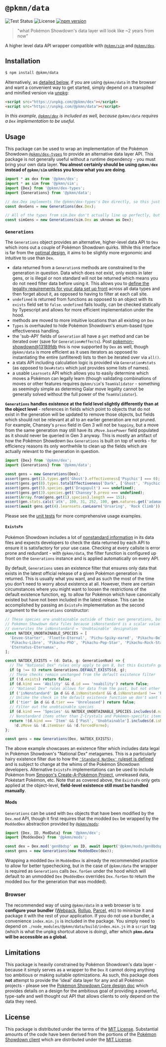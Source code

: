# `@pkmn/data`

![Test Status](https://github.com/pkmn/ps/workflows/Tests/badge.svg)
![License](https://img.shields.io/badge/License-MIT-blue.svg)
[![npm version](https://img.shields.io/npm/v/@pkmn/data.svg)](https://www.npmjs.com/package/@pkmn/data)

> "what Pokémon Showdown's data layer will look like ~2 years from now"

A higher level data API wrapper compatible with [`@pkmn/sim`](../sim) and [`@pkmn/dex`](../dex).

## Installation

```sh
$ npm install @pkmn/data
```

Alternatively, as [detailed below](#browser), if you are using `@pkmn/data` in the browser and want
a convenient way to get started, simply depend on a transpiled and minified version via
[unpkg](https://unpkg.com/):

```html
<script src="https://unpkg.com/@pkmn/dex"></script>
<script src="https://unpkg.com/@pkmn/data"></script>
```

*In this example, [`@pkmn/dex`](../dex) is included as well, because `@pkmn/data` requires a `Dex`
implementation to be useful.*

## Usage

This package can be used to wrap an implementation of the Pokémon Showdown
[`@pkmn/dex-types`](../dex/types) to provide an alternative data layer API. This package is not
generally useful without a runtime dependency - you must bring your own data layer. **You almost
certainly should be using `@pkmn/dex` instead of `@pkmn/sim` unless you know what you are doing**.

```ts
import * as dex from '@pkmn/dex';
import * as sim from '@pkmn/sim';
import {Dex} from '@pkmn/dex-types';
import {Generations} from '@pkmn/data';

// dex.Dex implements the @pkmn/dex-types's Dex directly, so this just works without complaints
const dexGens = new Generations(dex.Dex);

// All of the types from sim.Dex don't actually line up perfectly, but casting sidesteps that
const simGens = new Generations(sim.Dex as uknown as Dex);
```

### `Generations`

The `Generations` object provides an alternative, higher-level data API to `Dex` which irons out
a couple of Pokémon Showdown quirks. While this interface is far from the
[optimal design](#limitations), it aims to be slightly more ergonomic and intuitive to use than
`Dex`.

- data returned from a `Generation`s methods are constrained to the generation in question. Data
  which does not exist, only exists in later gens, or is illegal or non standard will not be
  returned which means you do not need filter data before using it. This allows you to [define the
  legality requirements for your data set up front](#existsfn) across all data types and then forget
  about it, as opposed to having to filter at each call site.
- `undefined` is returned from functions as opposed to an object with its `exists` field set to
  `false`. `undefined` fails loudly, can be checked statically by Typescript and allows for more
  efficient implementation under the hood.
- methods are moved to more intuitive locations than all existing on `Dex`
- `Types` is overhauled to hide Pokémon Showdown's enum-based type effectiveness handling.
- the 'sub-API' fields of `Generation` all have a `get` method and can be iterated over (save for
  `Generation#effects`). Post
  [pokemon-showdown@13189fdb](https://github.com/smogon/pokemon-showdown/commit/13189fdb)
  this is now supported by `Dex` as well, though `@pkmn/data` is more efficient as it uses iterators
  as opposed to instantiating the entire (unfiltered) lists to then be iterated over via `all()`.
- a stats API including calculation logic is provided via `Generation#stats` (as opposed to
  `Dex#stats` which just provides some lists of names).
- a usable `Learnsets` API which allows you to easily determine which moves a Pokémon can legally
  learn (though validating combinations of moves or other features requires `@pkmn/sim`'s
  `TeamValidator` - something as seemingly simple as determing Galar move legality cannot be
  generally solved without the full power of the `TeamValidator`).

**`Generations` handles existence at the field level slightly differently than at the object level**
\- references in fields which point to objects that do not exist in the generation will be updated
to remove those objects, but fields which should not be relevant at all to an earlier generation
are not pruned. For example, Chansey's `prevo` field in Gen 3 will not be `happiny`, but a move from
the same generation may still have its `zMove.basePower` field populated as it should never be
queried in Gen 3 anyway. This is mostly an artifact of how the Pokémon Showdown `Dex` `Generations`
is built on top of works - for efficiency reasons its only worthwhile to clean up the fields which
are actually relevant to the generation in question.

```ts
import {Dex} from '@pkmn/dex';
import {Generations} from '@pkmn/data';

const gens = new Generations(Dex);
assert(gens.get(1).types.get('Ghost').effectiveness['Psychic'] === 0);
assert(gens.get(8).types.totalEffectiveness('Dark', ['Ghost', 'Psychic']) === 4);
assert(gens.get(5).species.get('Dragapult') === undefined);
assert(gens.get(3).species.get('Chansey').prevo === undefined);
assert(Array.from(gens.get(1).species).length === 151);
assert(gen.stats.calc('atk', 100, 31, 252, 100, gen.natures.get('adamant')) === 328);
assert(await gens.get(4).learnsets.canLearn('Ursaring', 'Rock Climb'));
```

Please see the [unit tests](index.test.ts) for more comprehensive usage examples.

#### `ExistsFn`

Pokémon Showdown includes a lot of [nonstandard
information](https://github.com/smogon/pokemon-showdown/blob/master/sim/NONSTANDARD.md) in its data
files and expects developers to check the data returned by each API to ensure it is satisfactory for
your use case. Checking at every callsite is error prone and redundant - with `@pkmn/data`, the
filter function is configured up front on the `Generations` instance and is applied automatically on
every API.

By default, `Generations` uses an existence filter that ensures only data that exists in the latest
official release of a given Pokémon generation is returned. This is usually what you want, and as
such the most of the time you don't need to worry about existence at all. However, there are certain
circumstances where you might want to loosen the restrictions of the default existence function, eg.
to allow for Pokémon which have canonically existed but have not been included in the latest
release. This can be accomplished by passing an `ExistsFn` implementation as the second argument to
the `Generations` constructor:

```ts
// These species are unobtainable outside of their own generations, but this data gets lost in the 
// Pokémon Showdown data files because isNonstandard is a scalar value and isNonstandard = 'Past'
// overwrites the isNonstandard = 'Unobtainable' designation
const NATDEX_UNOBTAINABLE_SPECIES = [
  'Eevee-Starter', 'Floette-Eternal', 'Pichu-Spiky-eared', 'Pikachu-Belle', 'Pikachu-Cosplay',
  'Pikachu-Libre', 'Pikachu-PhD', 'Pikachu-Pop-Star', 'Pikachu-Rock-Star', 'Pikachu-Starter',
  'Eternatus-Eternamax',
];

const NATDEX_EXISTS = (d: Data, g: GenerationNum) => {
  // The "National Dex" rules only apply to gen 8, but this ExistsFn gets called on all generations
  if (g !== 8) return Generations.DEFAULT_EXISTS(d, g);
  // These checks remain unchanged from the default existence filter
  if (!d.exists) return false;
  if (d.kind === 'Ability' && d.id === 'noability') return false;
  // "National Dex" rules allows for data from the past, but not other forms of nonstandard-ness
  if ('isNonstandard' in d && d.isNonstandard && d.isNonstandard !== 'Past') return false;
  // Unlike the check in the default existence function we don't want to filter out the 'Illegal' tier
  if ('tier' in d && d.tier === 'Unreleased') return false;
  // Filter out the unobtainable species
  if (d.kind === 'Species' && NATDEX_UNOBTAINABLE_SPECIES.includes(d.name)) return false;
  // Nonstandard items other than Z-Crystals and Pokémon-specific items should be filtered
  return !(d.kind === 'Item' && ['Past', 'Unobtainable'].includes(d.isNonstandard!) &&
    !d.zMove && !d.itemUser && !d.forcedForme);
};

const gens = new Generations(Dex, NATDEX_EXISTS);
```

The above example showcases an existence filter which includes data legal in Pokémon Showdown's
"National Dex" metagames. This is a particularly hairy existence filter due to how the [`'Standard
NatDex'` ruleset is
defined](https://github.com/smogon/pokemon-showdown/blob/master/data/rulesets.ts) and is subject to
change at the whims of the Pokémon Showdown developers. Alternative `ExistsFn` implementations can
be used to include Pokémon from [Smogon's Create-A-Pokémon Project](https://www.smogon.com/cap/),
unreleased data, Pokéstart Pokémon, etc. Note that as covered above, the `ExistsFn` only gets
applied at the object-level, **field-level existence still must be handled manually**.

#### Mods

`Generations` can be used with `Dex` objects that have been modified by the `Dex.mod` API, though it
first requires that the modded `Dex` be wrapped by the `ModdedDex` abstraction provided by
[`@pkmn/mods`](../mods):

```ts
import {Dex, ID, ModData} from '@pkmn/dex';
import {ModdexDex} from '@pkmn/mods';

const dex = Dex.mod('gen8bdsp' as ID, await import('@pkmn/mods/gen8bdsp') as ModData);
const gens = new Generations(new ModdedDex(dex));
```

Wrapping a modded `Dex` in `ModdedDex` is already the recommended practice to allow for better
typechecking, but in the case of `@pkmn/data` the wrapper is required as `Generations` calls
`Dex.forGen` under the hood which will default to an unmodded `Dex` (`ModdedDex` overrides
`Dex.forGen` to return the modded `Dex` for the generation that was modded).

### Browser

The recommended way of using `@pkmn/data` in a web browser is to **configure your bundler**
([Webpack](https://webpack.js.org/), [Rollup](https://rollupjs.org/),
[Parcel](https://parceljs.org/), etc) to minimize it and package it with the rest of your
application. If you do not use a bundler, a convenience `index.min.js` is included in the package.
You simply need to depend on `./node_modules/@pkmn/data/build/index.min.js` in a `script` tag (which
is what the unpkg shortcut above is doing), after which **`pkmn.data` will be accessible as a
global.**

## Limitations

This package is heavily constrained by Pokémon Showdown's data layer - because it simply serves as a
wrapper to the `Dex` it cannot doing anything too ambitious or making suitable optimizations. As
such, this package does **not** attempt to provide the 'ideal' data layer for any and all Pokémon
projects - please see the [Pokémon Showdown Core design doc](https://pkmn.cc/ps-core-design) which
provides details on a design for the ambitious goal of providing a powerful, type-safe and well
thought out API that allows clients to only depend on the data they need.

## License

This package is distributed under the terms of the [MIT License](LICENSE). Substantial amounts of
the code have been derived from the portions of the [Pokémon Showdown
client](https://github.com/smogon/pokemon-showdown-client) which are distributed under the [MIT
License](https://github.com/smogon/pokemon-showdown-client/blob/master/src/battle.ts#L6).
